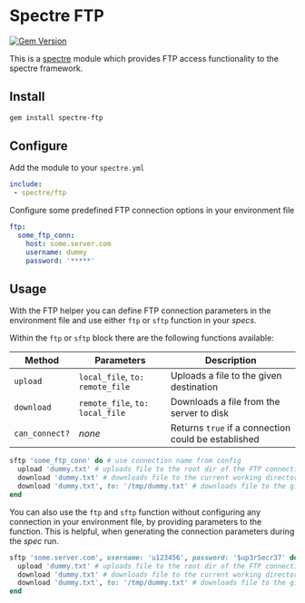 # Spectre FTP

[![Gem Version](https://badge.fury.io/rb/spectre-ftp.svg)](https://badge.fury.io/rb/spectre-ftp)

This is a [spectre](https://github.com/ionos-spectre/spectre-core) module which provides FTP access functionality to the spectre framework.


## Install

```bash
gem install spectre-ftp
```


## Configure

Add the module to your `spectre.yml`

```yml
include:
 - spectre/ftp
```

Configure some predefined FTP connection options in your environment file

```yml
ftp:
  some_ftp_conn:
    host: some.server.com
    username: dummy
    password: '*****'
```


## Usage

With the FTP helper you can define FTP connection parameters in the environment file and use either `ftp` or `sftp` function in your *specs*.

Within the `ftp` or `sftp` block there are the following functions available:

| Method | Parameters | Description |
| -------| ---------- | ----------- |
| `upload` | `local_file`, `to: remote_file` | Uploads a file to the given destination |
| `download` | `remote_file`, `to: local_file` | Downloads a file from the server to disk |
| `can_connect?` | _none_ | Returns `true` if a connection could be established |


```ruby
sftp 'some_ftp_conn' do # use connection name from config
  upload 'dummy.txt' # uploads file to the root dir of the FTP connection
  download 'dummy.txt' # downloads file to the current working directory
  download 'dummy.txt', to: '/tmp/dummy.txt' # downloads file to the given destination
end
```

You can also use the `ftp` and `sftp` function without configuring any connection in your environment file, by providing parameters to the function.
This is helpful, when generating the connection parameters during the *spec* run.

```ruby
sftp 'some.server.com', username: 'u123456', password: '$up3rSecr37' do # use connection name from config
  upload 'dummy.txt' # uploads file to the root dir of the FTP connection
  download 'dummy.txt' # downloads file to the current working directory
  download 'dummy.txt', to: '/tmp/dummy.txt' # downloads file to the given destination
end
```
